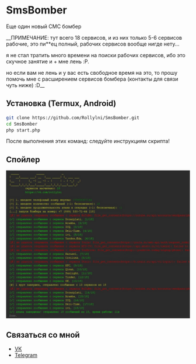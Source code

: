 # SmsBomber
Еще один новый СМС бомбер

__ПРИМЕЧАНИЕ:
тут всего 18 сервисов, и из них только 5-6 сервисов рабочие, это пи**ец полный, рабочих сервисов вообще нигде нету...

я не стал тратить много времени на поиски рабочих сервисов, ибо это скучное занятие и + мне лень :P.

но если вам не лень и у вас есть свободное время на это, то прошу помочь мне с расширением сервисов бомбера (контакты для связи чуть ниже) :D__

## Установка (Termux, Android)
```bash
git clone https://github.com/Rollylni/SmsBomber.git
cd SmsBomber
php start.php
```
После выполнения этих команд: следуйте инструкциям скрипта!

## Спойлер
![Example](./bomber.jpg)

## Связаться со мной
  * [VK](https://vk.com/rollylni)
  * [Telegram](https://t.me/rollylni)
